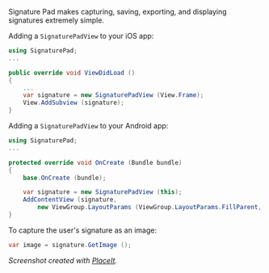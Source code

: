 Signature Pad makes capturing, saving, exporting, and displaying
signatures extremely simple.

Adding a `SignaturePadView` to your iOS app:

```csharp
using SignaturePad;
...

public override void ViewDidLoad ()
{
	...
	var signature = new SignaturePadView (View.Frame);
	View.AddSubview (signature);
}
```

Adding a `SignaturePadView` to your Android app:

```csharp
using SignaturePad;
...

protected override void OnCreate (Bundle bundle)
{
	base.OnCreate (bundle);

	var signature = new SignaturePadView (this);
	AddContentView (signature,
		new ViewGroup.LayoutParams (ViewGroup.LayoutParams.FillParent, ViewGroup.LayoutParams.FillParent));
}
```

To capture the user's signature as an image:

```csharp
var image = signature.GetImage ();
```

*Screenshot created with [PlaceIt](http://placeit.breezi.com).*
